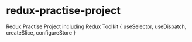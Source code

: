 # redux-practise-project

Redux Practise Project including Redux Toolkit
{
  useSelector, useDispatch,
  createSlice,
  configureStore
}
